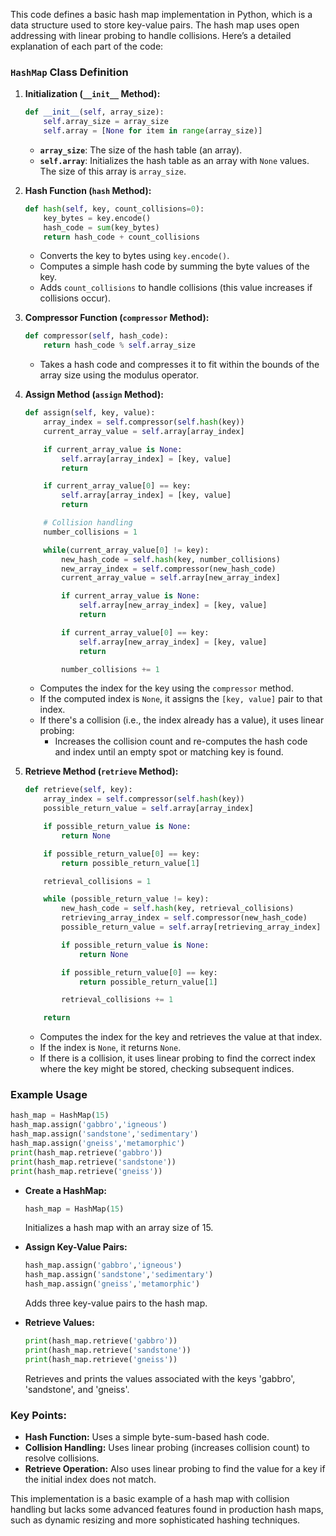 This code defines a basic hash map implementation in Python, which is a data structure used to store key-value pairs. The hash map uses open addressing with linear probing to handle collisions. Here’s a detailed explanation of each part of the code:

### `HashMap` Class Definition

1. **Initialization (`__init__` Method):**
   ```python
   def __init__(self, array_size):
       self.array_size = array_size
       self.array = [None for item in range(array_size)]
   ```
   - **`array_size`**: The size of the hash table (an array).
   - **`self.array`**: Initializes the hash table as an array with `None` values. The size of this array is `array_size`.

2. **Hash Function (`hash` Method):**
   ```python
   def hash(self, key, count_collisions=0):
       key_bytes = key.encode()
       hash_code = sum(key_bytes)
       return hash_code + count_collisions
   ```
   - Converts the key to bytes using `key.encode()`.
   - Computes a simple hash code by summing the byte values of the key.
   - Adds `count_collisions` to handle collisions (this value increases if collisions occur).

3. **Compressor Function (`compressor` Method):**
   ```python
   def compressor(self, hash_code):
       return hash_code % self.array_size
   ```
   - Takes a hash code and compresses it to fit within the bounds of the array size using the modulus operator.

4. **Assign Method (`assign` Method):**
   ```python
   def assign(self, key, value):
       array_index = self.compressor(self.hash(key))
       current_array_value = self.array[array_index]

       if current_array_value is None:
           self.array[array_index] = [key, value]
           return

       if current_array_value[0] == key:
           self.array[array_index] = [key, value]
           return

       # Collision handling
       number_collisions = 1

       while(current_array_value[0] != key):
           new_hash_code = self.hash(key, number_collisions)
           new_array_index = self.compressor(new_hash_code)
           current_array_value = self.array[new_array_index]

           if current_array_value is None:
               self.array[new_array_index] = [key, value]
               return

           if current_array_value[0] == key:
               self.array[new_array_index] = [key, value]
               return

           number_collisions += 1
   ```
   - Computes the index for the key using the `compressor` method.
   - If the computed index is `None`, it assigns the `[key, value]` pair to that index.
   - If there's a collision (i.e., the index already has a value), it uses linear probing:
     - Increases the collision count and re-computes the hash code and index until an empty spot or matching key is found.

5. **Retrieve Method (`retrieve` Method):**
   ```python
   def retrieve(self, key):
       array_index = self.compressor(self.hash(key))
       possible_return_value = self.array[array_index]

       if possible_return_value is None:
           return None

       if possible_return_value[0] == key:
           return possible_return_value[1]

       retrieval_collisions = 1

       while (possible_return_value != key):
           new_hash_code = self.hash(key, retrieval_collisions)
           retrieving_array_index = self.compressor(new_hash_code)
           possible_return_value = self.array[retrieving_array_index]

           if possible_return_value is None:
               return None

           if possible_return_value[0] == key:
               return possible_return_value[1]

           retrieval_collisions += 1

       return
   ```
   - Computes the index for the key and retrieves the value at that index.
   - If the index is `None`, it returns `None`.
   - If there is a collision, it uses linear probing to find the correct index where the key might be stored, checking subsequent indices.

### Example Usage

```python
hash_map = HashMap(15)
hash_map.assign('gabbro','igneous')
hash_map.assign('sandstone','sedimentary')
hash_map.assign('gneiss','metamorphic')
print(hash_map.retrieve('gabbro'))
print(hash_map.retrieve('sandstone'))
print(hash_map.retrieve('gneiss'))
```

- **Create a HashMap:**
  ```python
  hash_map = HashMap(15)
  ```
  Initializes a hash map with an array size of 15.

- **Assign Key-Value Pairs:**
  ```python
  hash_map.assign('gabbro','igneous')
  hash_map.assign('sandstone','sedimentary')
  hash_map.assign('gneiss','metamorphic')
  ```
  Adds three key-value pairs to the hash map.

- **Retrieve Values:**
  ```python
  print(hash_map.retrieve('gabbro'))
  print(hash_map.retrieve('sandstone'))
  print(hash_map.retrieve('gneiss'))
  ```
  Retrieves and prints the values associated with the keys 'gabbro', 'sandstone', and 'gneiss'.

### Key Points:

- **Hash Function:** Uses a simple byte-sum-based hash code.
- **Collision Handling:** Uses linear probing (increases collision count) to resolve collisions.
- **Retrieve Operation:** Also uses linear probing to find the value for a key if the initial index does not match.

This implementation is a basic example of a hash map with collision handling but lacks some advanced features found in production hash maps, such as dynamic resizing and more sophisticated hashing techniques.